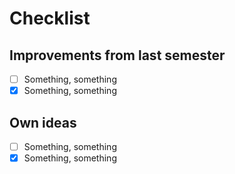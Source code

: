 # Checklist

## Improvements from last semester

- [ ] Something, something
- [x] Something, something

## Own ideas

- [ ] Something, something
- [x] Something, something
